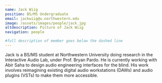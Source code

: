 ```yaml
---
name: Jack Wiig
position: BS/MS Undergraduate
email: jackwiig@u.northwestern.edu
image: /assets/images/people/jack.jpg
altdescription: Picture of Jack Wiig
navigation: people

#full description of member goes below the dashed line
---
```

Jack is a BS/MS student at Northwestern University doing research in the Interactive Audio Lab, under Prof. Bryan Pardo. He is currently working with Abir Saha to design audio engineering interfaces for the blind. His work involves reimagining existing digital audio workstations (DAWs) and audio plugins (VSTs) to make them more accessible.
